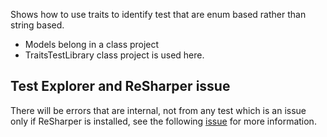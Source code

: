 Shows how to use traits to identify test that are enum based rather than string based.

- Models belong in a class project
- TraitsTestLibrary class project is used here.

## Test Explorer and ReSharper issue

There will be errors that are internal, not from any test which is an issue only if ReSharper is installed, see the following [issue](https://youtrack.jetbrains.com/issue/RSRP-498682/ReSharper-aggressively-creates-all-editor-margins-causing-failures-in-deferred-ones) for more information.